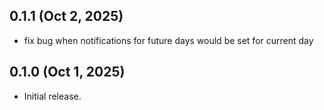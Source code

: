 ## 0.1.1 (Oct 2, 2025)
- fix bug when notifications for future days would be set for current day

## 0.1.0 (Oct 1, 2025)

- Initial release.